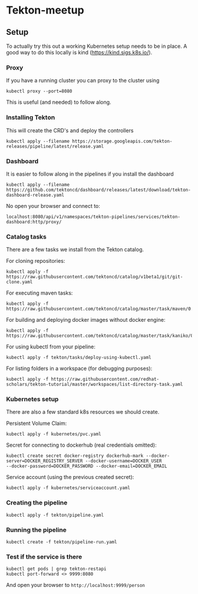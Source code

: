 # Tekton-meetup

## Setup
To actually try this out a working Kubernetes setup needs to be in place. A good way to do this locally is kind (https://kind.sigs.k8s.io/).

### Proxy
If you have a running cluster you can proxy to the cluster using
```
kubectl proxy --port=8080
```
This is useful (and needed) to follow along.

### Installing Tekton
This will create the CRD's and deploy the controllers
```
kubectl apply --filename https://storage.googleapis.com/tekton-releases/pipeline/latest/release.yaml
```

### Dashboard
It is easier to follow along in the pipelines if you install the dashboard
```
kubectl apply --filename https://github.com/tektoncd/dashboard/releases/latest/download/tekton-dashboard-release.yaml
```
No open your browser and connect to:
```
localhost:8080/api/v1/namespaces/tekton-pipelines/services/tekton-dashboard:http/proxy/
```

### Catalog tasks
There are a few tasks we install from the Tekton catalog.

For cloning repositories:
```
kubectl apply -f https://raw.githubusercontent.com/tektoncd/catalog/v1beta1/git/git-clone.yaml
```
For executing maven tasks:
```
kubectl apply -f https://raw.githubusercontent.com/tektoncd/catalog/master/task/maven/0.2/maven.yaml
```
For building and deploying docker images without docker engine:
```
kubectl apply -f https://raw.githubusercontent.com/tektoncd/catalog/master/task/kaniko/0.1/kaniko.yaml
```
For using kubectl from your pipeline:
```
kubectl apply -f tekton/tasks/deploy-using-kubectl.yaml
```

For listing folders in a workspace (for debugging purposes):
```
kubectl apply -f https://raw.githubusercontent.com/redhat-scholars/tekton-tutorial/master/workspaces/list-directory-task.yaml
```

### Kubernetes setup
There are also a few standard k8s resources we should create.

Persistent Volume Claim:
```
kubectl apply -f kubernetes/pvc.yaml
```
Secret for connecting to dockerhub (real credentials omitted):
```
kubectl create secret docker-registry dockerhub-mark --docker-server=DOCKER_REGISTRY_SERVER --docker-username=DOCKER_USER
--docker-password=DOCKER_PASSWORD --docker-email=DOCKER_EMAIL
```
Service account (using the previous created secret):
```
kubectl apply -f kubernetes/serviceaccount.yaml
```
### Creating the pipeline
```
kubectl apply -f tekton/pipeline.yaml
```
### Running the pipeline
```
kubectl create -f tekton/pipeline-run.yaml
```

### Test if the service is there
```
kubectl get pods | grep tekton-restapi
kubectl port-forward <> 9999:8080
```
And open your browser to `http://localhost:9999/person`